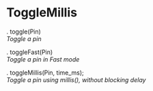 # ToggleMillis

. toggle(Pin)  
*Toggle a pin*

. toggleFast(Pin)  
*Toggle a pin in Fast mode*

. toggleMillis(Pin, time_ms);  
*Toggle a pin using millis(), without blocking delay*


